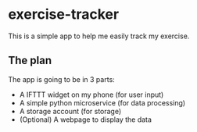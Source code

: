 # exercise-tracker

This is a simple app to help me easily track my exercise.  

## The plan

The app is going to be in 3 parts:  

* A IFTTT widget on my phone (for user input)
* A simple python microservice (for data processing)
* A storage account (for storage)
* (Optional) A webpage to display the data
